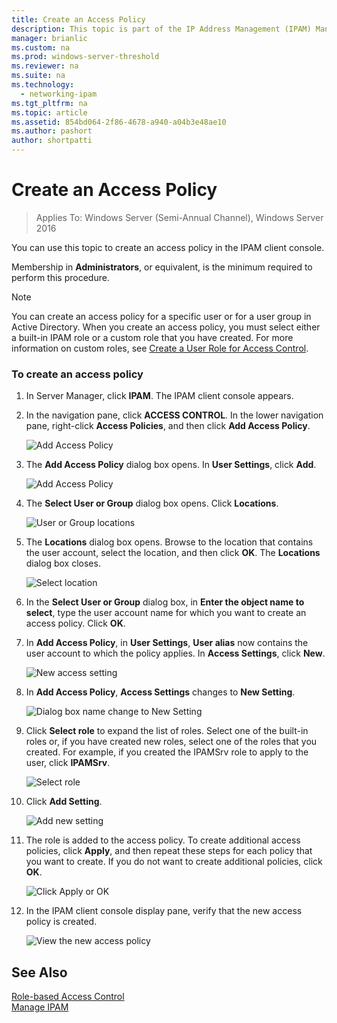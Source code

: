 ```yaml
---
title: Create an Access Policy
description: This topic is part of the IP Address Management (IPAM) Management guide in Windows Server 2016.
manager: brianlic
ms.custom: na
ms.prod: windows-server-threshold
ms.reviewer: na
ms.suite: na
ms.technology: 
  - networking-ipam
ms.tgt_pltfrm: na
ms.topic: article
ms.assetid: 854bd064-2f86-4678-a940-a04b3e48ae10
ms.author: pashort
author: shortpatti
---
```

# Create an Access Policy

>Applies To: Windows Server (Semi-Annual Channel), Windows Server 2016

You can use this topic to create an access policy in the IPAM client console.  
  
Membership in **Administrators**, or equivalent, is the minimum required to perform this procedure.  
  
> [!NOTE]  
> You can create an access policy for a specific user or for a user group in Active Directory. When you create an access policy, you must select either a built-in IPAM role or a custom role that you have created. For more information on custom roles, see [Create a User Role for Access Control](../../technologies/ipam/Create-a-User-Role-for-Access-Control.md).  
  
### To create an access policy  
  
1.  In Server Manager, click  **IPAM**. The IPAM client console appears.  
  
2.  In the navigation pane, click **ACCESS CONTROL**. In the lower navigation pane, right-click **Access Policies**, and then click **Add Access Policy**.  
  
    ![Add Access Policy](../../media/Create-an-Access-Policy/ipam_CreateAP_01.jpg)  
  
3.  The **Add Access Policy** dialog box opens. In **User Settings**, click **Add**.  
  
    ![Add Access Policy](../../media/Create-an-Access-Policy/ipam_CreateAP_02.jpg)  
  
4.  The **Select User or Group** dialog box opens. Click **Locations**.  
  
    ![User or Group locations](../../media/Create-an-Access-Policy/ipam_CreateAP_03.jpg)  
  
5.  The **Locations** dialog box opens. Browse to the location that contains the user account, select the location, and then click **OK**. The **Locations** dialog box closes.  
  
    ![Select location](../../media/Create-an-Access-Policy/ipam_CreateAP_04.jpg)  
  
6.  In the **Select User or Group** dialog box, in **Enter the object name to select**, type the user account name for which you want to create an access policy. Click **OK**.  
  
7.  In **Add Access Policy**, in **User Settings**, **User alias** now contains the user account to which the policy applies. In **Access Settings**, click **New**.  
  
    ![New access setting](../../media/Create-an-Access-Policy/ipam_CreateAP_05.jpg)  
  
8.  In **Add Access Policy**, **Access Settings** changes to **New Setting**.  
  
    ![Dialog box name change to New Setting](../../media/Create-an-Access-Policy/ipam_CreateAP_06.jpg)  
  
9. Click **Select role** to expand the list of roles. Select one of the built-in roles or, if you have created new roles, select one of the roles that you created. For example, if you created the IPAMSrv role to apply to the user, click **IPAMSrv**.  
  
    ![Select role](../../media/Create-an-Access-Policy/ipam_CreateAP_07.jpg)  
  
10. Click **Add Setting**.  
  
    ![Add new setting](../../media/Create-an-Access-Policy/ipam_CreateAP_08.jpg)  
  
11. The role is added to the access policy. To create additional access policies, click **Apply**, and then repeat these steps for each policy that you want to create. If you do not want to create additional policies, click **OK**.  
  
    ![Click Apply or OK](../../media/Create-an-Access-Policy/ipam_CreateAP_09.jpg)  
  
12. In the IPAM client console display pane, verify that the new access policy is created.  
  
    ![View the new access policy](../../media/Create-an-Access-Policy/ipam_CreateAP_09a.jpg)  
  
## See Also  
[Role-based Access Control](Role-based-Access-Control.md)  
[Manage IPAM](Manage-IPAM.md)  
  


